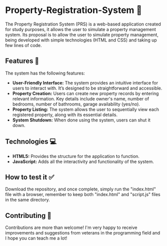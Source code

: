 # Property-Registration-System 🏢

The Property Registration System (PRS) is a web-based application created for study purposes, it allows the user to simulate a property management system. Its proposal is to allow the user to simulate property management, being developed with simple technologies (HTML and CSS) and taking up few lines of code.

## Features 📄

The system has the following features:
- **User-Friendly Interface:** The system provides an intuitive interface for users to interact with. It’s designed to be straightforward and accessible.
- **Property Creation:** Users can create new property records by entering relevant information. Key details include owner's name, number of bedrooms, number of bathrooms, garage availability (yes/no).
- **Property Listing:** The system allows the user to sequentially view each registered property, along with its essential details.
- **System Shutdown:** When done using the system, users can shut it down.

## Technologies 💻

- **HTML5:** Provides the structure for the application to function.
- **JavaScript:** Adds all the interactivity and functionality of the system.

## How to test it ✅

Download the repository, and once complete, simply run the "index.html" file with a browser, remember to keep both "index.html" and "script.js" files in the same directory.

## Contributing 🤝

Contributions are more than welcome! I'm very happy to receive improvements and suggestions from veterans in the programming field and I hope you can teach me a lot!
